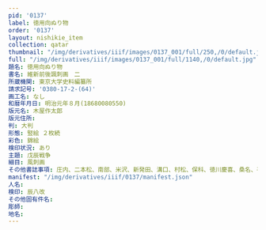 ```yaml
---
pid: '0137'
label: 徳用向ぬり物
order: '0137'
layout: nishikie_item
collection: qatar
thumbnail: "/img/derivatives/iiif/images/0137_001/full/250,/0/default.jpg"
full: "/img/derivatives/iiif/images/0137_001/full/1140,/0/default.jpg"
題名: 徳用向ぬり物
書名: 維新前後諷刺画　二
所蔵機関: 東京大学史料編纂所
請求記号: '0380-17-2-(64)'
画工名: なし
和暦年月日: 明治元年８月(18680080550)
版元名: 木屋作太郎
版元住所: 
判: 大判
形態: 竪絵 ２枚続
彩色: 錦絵
検印状況: あり
主題: 戊辰戦争
細目: 風刺画
その他書誌事項: 庄内、二本松、南部、米沢、新発田、溝口、村松、保科、徳川慶喜、桑名、平、加賀、仙台、姫路、佐竹、会津
manifest: "/img/derivatives/iiif/0137/manifest.json"
人名: 
検印: 辰八改
その他固有件名: 
彫師: 
地名: 
---
```

